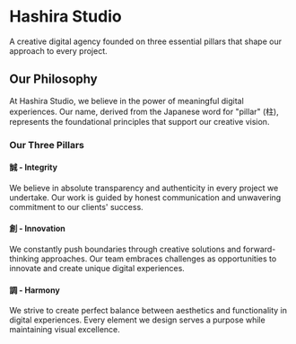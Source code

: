 # Hashira Studio

A creative digital agency founded on three essential pillars that shape our approach to every project.

## Our Philosophy

At Hashira Studio, we believe in the power of meaningful digital experiences. Our name, derived from the Japanese word for "pillar" (柱), represents the foundational principles that support our creative vision.

### Our Three Pillars

#### 誠 - Integrity
We believe in absolute transparency and authenticity in every project we undertake. Our work is guided by honest communication and unwavering commitment to our clients' success.

#### 創 - Innovation
We constantly push boundaries through creative solutions and forward-thinking approaches. Our team embraces challenges as opportunities to innovate and create unique digital experiences.

#### 調 - Harmony
We strive to create perfect balance between aesthetics and functionality in digital experiences. Every element we design serves a purpose while maintaining visual excellence.
